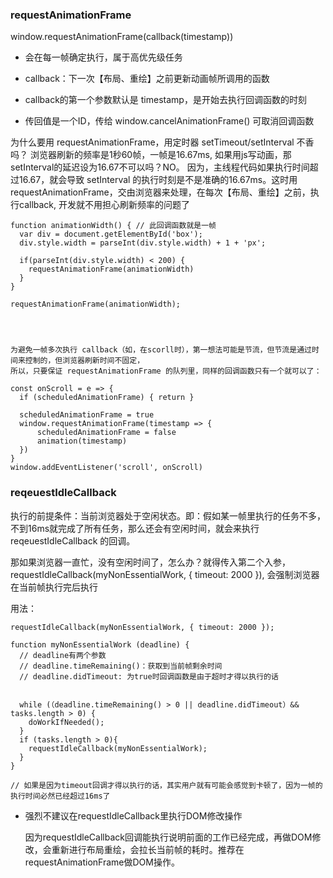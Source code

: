 ### requestAnimationFrame

window.requestAnimationFrame(callback(timestamp))

- 会在每一帧确定执行，属于高优先级任务

- callback：下一次【布局、重绘】之前更新动画帧所调用的函数
- callback的第一个参数默认是 timestamp，是开始去执行回调函数的时刻
- 传回值是一个ID，传给 window.cancelAnimationFrame() 可取消回调函数

为什么要用 requestAnimationFrame，用定时器 setTimeout/setInterval 不香吗？
浏览器刷新的频率是1秒60帧，一帧是16.67ms, 如果用js写动画，那setInterval的延迟设为16.67不可以吗？NO。  因为，主线程代码如果执行时间超过16.67，就会导致 setInterval 的执行时刻是不是准确的16.67ms。这时用requestAnimationFrame，交由浏览器来处理，在每次【布局、重绘】之前，执行callback, 开发就不用担心刷新频率的问题了

  ```JS
  function animationWidth() { // 此回调函数就是一帧
    var div = document.getElementById('box');
    div.style.width = parseInt(div.style.width) + 1 + 'px';

    if(parseInt(div.style.width) < 200) {
      requestAnimationFrame(animationWidth)
    }
  }

  requestAnimationFrame(animationWidth);




为避免一帧多次执行 callback（如，在scorll时），第一想法可能是节流，但节流是通过时间来控制的，但浏览器刷新时间不固定，
所以，只要保证 requestAnimationFrame 的队列里，同样的回调函数只有一个就可以了：

const onScroll = e => {
    if (scheduledAnimationFrame) { return }

    scheduledAnimationFrame = true
    window.requestAnimationFrame(timestamp => {
        scheduledAnimationFrame = false
        animation(timestamp)
    })
}
window.addEventListener('scroll', onScroll)
  ```



### reqeuestIdleCallback

执行的前提条件：当前浏览器处于空闲状态。即：假如某一帧里执行的任务不多，不到16ms就完成了所有任务，那么还会有空闲时间，就会来执行 reqeuestIdleCallback 的回调。

那如果浏览器一直忙，没有空闲时间了，怎么办？就得传入第二个入参，requestIdleCallback(myNonEssentialWork, { timeout: 2000 }), 会强制浏览器在当前帧执行完后执行

用法：

```JS
requestIdleCallback(myNonEssentialWork, { timeout: 2000 });
    
function myNonEssentialWork (deadline) {
  // deadline有两个参数
  // deadline.timeRemaining()：获取到当前帧剩余时间
  // deadline.didTimeout: 为true时回调函数是由于超时才得以执行的话


  while (（deadline.timeRemaining() > 0 || deadline.didTimeout）&& tasks.length > 0) {
    doWorkIfNeeded();
  }
  if (tasks.length > 0){
    requestIdleCallback(myNonEssentialWork);
  }
}

// 如果是因为timeout回调才得以执行的话，其实用户就有可能会感觉到卡顿了，因为一帧的执行时间必然已经超过16ms了
```

- 强烈不建议在requestIdleCallback里执行DOM修改操作

  因为requestIdleCallback回调能执行说明前面的工作已经完成，再做DOM修改，会重新进行布局重绘，会拉长当前帧的耗时。推荐在requestAnimationFrame做DOM操作。

